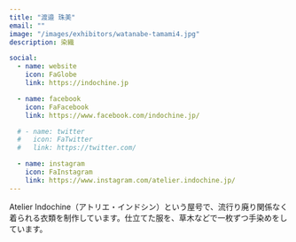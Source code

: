 ```yaml
---
title: "渡邉 珠美"
email: ""
image: "/images/exhibitors/watanabe-tamami4.jpg"
description: 染織

social:
  - name: website
    icon: FaGlobe
    link: https://indochine.jp

  - name: facebook
    icon: FaFacebook
    link: https://www.facebook.com/indochine.jp/

  # - name: twitter
  #   icon: FaTwitter
  #   link: https://twitter.com/

  - name: instagram
    icon: FaInstagram
    link: https://www.instagram.com/atelier.indochine.jp/
---
```


Atelier Indochine（アトリエ・インドシン）という屋号で、流行り廃り関係なく着られる衣類を制作しています。仕立てた服を、草木などで一枚ずつ手染めをしています。
